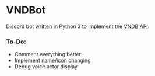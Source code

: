 # VNDBot

Discord bot written in Python 3 to implement the [VNDB API](https://vndb.org/d11).

### To-Do:
* Comment everything better
* Implement name/icon changing
* Debug voice actor display
